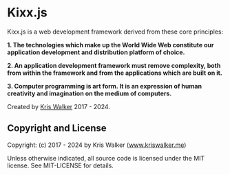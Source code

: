 Kixx.js
=======
Kixx.js is a web development framework derived from these core principles:

__1. The technologies which make up the World Wide Web constitute our application development and distribution platform of choice.__

__2. An application development framework must remove complexity, both from within the framework and from the applications which are built on it.__

__3. Computer programming is art form. It is an expression of human creativity and imagination on the medium of computers.__

Created by [Kris Walker](https://www.kriswalker.me) 2017 - 2024.

Copyright and License
---------------------
Copyright: (c) 2017 - 2024 by Kris Walker (www.kriswalker.me)

Unless otherwise indicated, all source code is licensed under the MIT license. See MIT-LICENSE for details.


